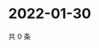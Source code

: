 # 2022-01-30

共 0 条

<!-- BEGIN WEIBO -->
<!-- 最后更新时间 Sun Jan 30 2022 15:11:01 GMT+0800 (China Standard Time) -->

<!-- END WEIBO -->
